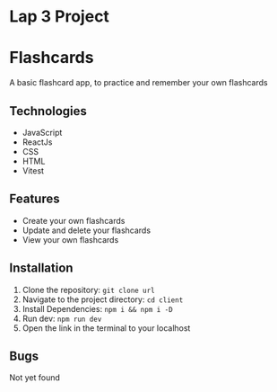 # Lap 3 Project
# Flashcards
A basic flashcard app, to practice and remember your own flashcards
## Technologies
- JavaScript
- ReactJs
- CSS
- HTML
- Vitest
## Features
- Create your own flashcards 
- Update and delete your flashcards
- View your own flashcards
## Installation
1. Clone the repository:
    `git clone url`
2. Navigate to the project directory:
    `cd client`
3. Install Dependencies:
    `npm i && npm i -D`
4. Run dev:
    `npm run dev`
5. Open the link in the terminal to your localhost
## Bugs

Not yet found
